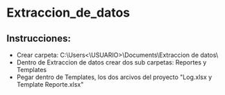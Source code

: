 # Extraccion_de_datos
 
## Instrucciones: 

- Crear carpeta: C:\Users<\USUARIO>\Documents\Extraccion de datos\  
- Dentro de Extraccion de datos crear dos sub carpetas: Reportes y Templates
- Pegar dentro de Templates, los dos arcivos del proyecto "Log.xlsx y Template Reporte.xlsx"

